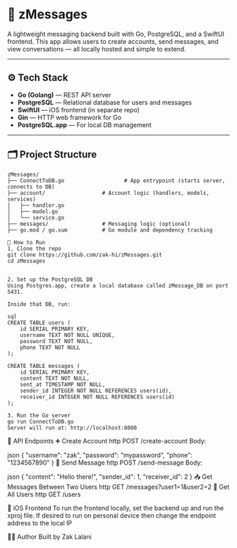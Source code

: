 # 📩 zMessages

A lightweight messaging backend built with Go, PostgreSQL, and a SwiftUI frontend. This app allows users to create accounts, send messages, and view conversations — all locally hosted and simple to extend.

---

## ⚙️ Tech Stack

- **Go (Golang)** — REST API server
- **PostgreSQL** — Relational database for users and messages
- **SwiftUI** — iOS frontend (in separate repo)
- **Gin** — HTTP web framework for Go
- **PostgreSQL.app** — For local DB management

---

## 🗂 Project Structure

```
zMessages/
├── ConnectToDB.go                   # App entrypoint (starts server, connects to DB)
├── account/                  # Account logic (handlers, models, services)
│   ├── handler.go
│   ├── model.go
│   └── service.go
├── messages/                 # Messaging logic (optional)
├── go.mod / go.sum           # Go module and dependency tracking
```


```
🧪 How to Run
1. Clone the repo
git clone https://github.com/zak-hi/zMessages.git
cd zMessages
```

```

2. Set up the PostgreSQL DB
Using Postgres.app, create a local database called zMessage_DB on port 5431.

Inside that DB, run:

sql
CREATE TABLE users (
    id SERIAL PRIMARY KEY,
    username TEXT NOT NULL UNIQUE,
    password TEXT NOT NULL,
    phone TEXT NOT NULL
);

CREATE TABLE messages (
    id SERIAL PRIMARY KEY,
    content TEXT NOT NULL,
    sent_at TIMESTAMP NOT NULL,
    sender_id INTEGER NOT NULL REFERENCES users(id),
    receiver_id INTEGER NOT NULL REFERENCES users(id)
);

```

```
3. Run the Go server
go run ConnectToDB.go
Server will run at: http://localhost:8080
```


🚀 API Endpoints
➕ Create Account
http
POST /create-account
Body:

json
{
  "username": "zak",
  "password": "mypassword",
  "phone": "1234567890"
}
💬 Send Message
http
POST /send-message
Body:

json
{
  "content": "Hello there!",
  "sender_id": 1,
  "receiver_id": 2
}
📥 Get Messages Between Two Users
http
GET /messages?user1=1&user2=2
👥 Get All Users
http
GET /users



📱 iOS Frontend
To run the frontend locally, set the backend up and run the xproj file.
If desired to run on personal device then change the endpoint address to the local IP

🙋‍♂️ Author
Built by Zak Lalani
